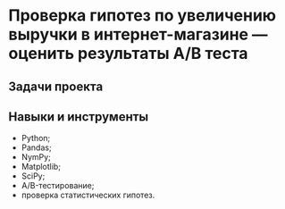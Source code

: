 # Проверка гипотез по увеличению выручки в интернет-магазине — оценить результаты A/B теста

## Задачи проекта


## Навыки и инструменты
- Python;
- Pandas;
- NymPy;
- Matplotlib;
- SciPy;
- A/B-тестирование;
- проверка статистических гипотез.





